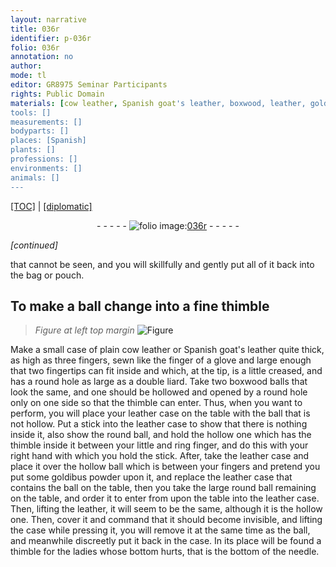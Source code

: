 ```yaml
---
layout: narrative
title: 036r
identifier: p-036r
folio: 036r
annotation: no
author:
mode: tl
editor: GR8975 Seminar Participants
rights: Public Domain
materials: [cow leather, Spanish goat's leather, boxwood, leather, goldibus powder]
tools: []
measurements: []
bodyparts: []
places: [Spanish]
plants: []
professions: []
environments: []
animals: []
---
```


<p><a href="{{ site.baseurl }}/translation/">[TOC]</a> | <a href="{{ site.baseurl }}/texts/p-036r_tc/" target="_blank">[diplomatic]</a></p><div class="folio" align="center">- - - - - <a href="http://gallica.bnf.fr/ark:/12148/btv1b10500001g/f77.image" target="_blank"><img src="https://cu-mkp.github.io/2017-workshop-edition/assets/photo-icon.png" alt="folio image: " style="display:inline-block; margin-bottom:-3px;"/>036r</a> - - - - - </div>  
 
*[continued]*
  
 that cannot be seen, and you will skillfully and gently put all of it back into the bag or pouch.
 
 
  

## To make a ball change into a fine thimble

 
> *Figure*
> *at left top margin*
> <a href="https://drive.google.com/open?id=0B9-oNrvWdlO5UmZaWjV2VE82QjQ" target="_blank"><img src="https://cu-mkp.github.io/GR8975-edition/assets/photo-icon.png" alt="Figure" style="display:inline-block; margin-bottom:-3px;"/></a>
 
Make a small case of plain <span class="m">cow leather</span> or <span class="m"><span class="pl">Spanish</span> goat's leather</span> quite thick, as high as three fingers, sewn like the finger of a glove and large enough that two fingertips can fit inside and which, at the tip, is a little creased, and has a round hole as large as a double liard. Take two <span class="m">boxwood</span> balls that look the same, and one should be hollowed and opened by a round hole only on one side so that the thimble can enter. Thus, when you want to perform, you will place your <span class="m">leather</span> case on the table with the ball that is not hollow. Put a stick into the <span class="m">leather</span> case to show that there is nothing inside it, also show the round ball, and hold the hollow one which has the thimble inside it between your little and ring finger, and do this with your right hand with which you hold the stick. After, take the <span class="m">leather</span> case and place it over the hollow ball which is between your fingers and pretend you put some <span class="m">goldibus powder</span> upon it, and replace the <span class="m">leather</span> case that contains the ball on the table, then you take the large round ball remaining on the table, and order it to enter from upon the table into the <span class="m">leather</span> case. Then, lifting the <span class="m">leather</span>, it will seem to be the same, although it is the hollow one. Then, cover it and command that it should become invisible, and lifting the case while pressing it, you will remove it at the same time as the ball, and meanwhile discreetly put it back in the case. In its place will be found a thimble for the ladies whose bottom hurts, that is the bottom of the needle.
 
